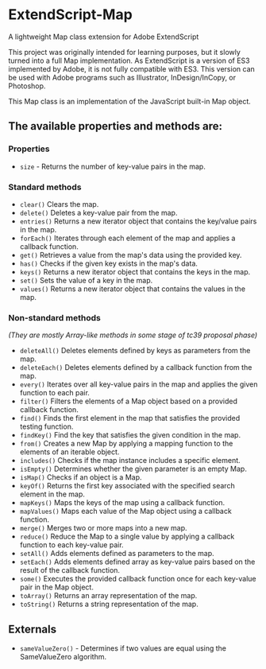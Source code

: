 # ExtendScript-Map
A lightweight Map class extension for Adobe ExtendScript

This project was originally intended for learning purposes, but it slowly turned into a full Map implementation.
As ExtendScript is a version of ES3 implemented by Adobe, it is not fully compatible with ES3.
This version can be used with Adobe programs such as Illustrator, InDesign/InCopy, or Photoshop.

This Map class is an implementation of the JavaScript built-in Map object.

## The available properties and methods are:

### Properties

* `size` -     Returns the number of key-value pairs in the map.

### Standard methods

* `clear()`    Clears the map.
* `delete()`   Deletes a key-value pair from the map.
* `entries()`  Returns a new iterator object that contains the key/value pairs in the map.
* `forEach()`  Iterates through each element of the map and applies a callback function.
* `get()`      Retrieves a value from the map's data using the provided key.
* `has()`      Checks if the given key exists in the map's data.
* `keys()`     Returns a new iterator object that contains the keys in the map.
* `set()`      Sets the value of a key in the map.
* `values()`   Returns a new iterator object that contains the values in the map.

### Non-standard methods
*(They are mostly Array-like methods in some stage of tc39 proposal phase)*

* `deleteAll()`  Deletes elements defined by keys as parameters from the map.
* `deleteEach()` Deletes elements defined by a callback function from the map.
* `every()`      Iterates over all key-value pairs in the map and applies the given function to each pair.
* `filter()`     Filters the elements of a Map object based on a provided callback function.
* `find()`       Finds the first element in the map that satisfies the provided testing function.
* `findKey()`    Find the key that satisfies the given condition in the map.
* `from()`       Creates a new Map by applying a mapping function to the elements of an iterable object.
* `includes()`   Checks if the map instance includes a specific element.
* `isEmpty()`    Determines whether the given parameter is an empty Map.
* `isMap()`      Checks if an object is a Map.
* `keyOf()`      Returns the first key associated with the specified search element in the map.
* `mapKeys()`    Maps the keys of the map using a callback function.
* `mapValues()`  Maps each value of the Map object using a callback function.
* `merge()`      Merges two or more maps into a new map.
* `reduce()`     Reduce the Map to a single value by applying a callback function to each key-value pair.
* `setAll()`     Adds elements defined as parameters to the map.
* `setEach()`    Adds elements defined array as key-value pairs based on the result of the callback function.
* `some()`       Executes the provided callback function once for each key-value pair in the Map object.
* `toArray()`    Returns an array representation of the map.
* `toString()`   Returns a string representation of the map.
 
## Externals   

* `sameValueZero()` - Determines if two values are equal using the SameValueZero algorithm.

